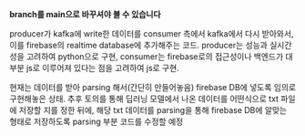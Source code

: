 **branch를 main으로 바꾸셔야 볼 수 있습니다**

producer가 kafka에 write한 데이터를 consumer 측에서 kafka에서 다시 받아와서, 이를 firebase의 realtime database에 추가해주는 코드.
producer는 성능과 실시간성을 고려하여 python으로 구현, consumer는 firebase로의 접근성이나 백엔드가 대부분 js로 이루어져 있다는 점을 고려하여 js로 구현.

현재는 데이터를 받아 parsing 해서(간단히 만들어놓음) firebase DB에 넣도록 임의로 구현해놓은 상태. 추후 토의를 통해 딥러닝 모델에서 나온 데이터를 어떤식으로 txt 파일에
저장할 지를 정한 뒤에, 해당 txt 데이터를 parsing을 통해 firebase DB에 알맞는 형태로 저장하도록 parsing 부분 코드를 수정할 예정
